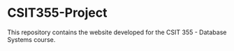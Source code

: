 # CSIT355-Project
This repository contains the website developed for the CSIT 355 - Database Systems course. 
